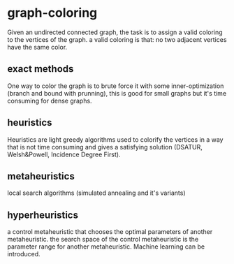 # graph-coloring
Given an undirected connected graph, the task is to assign a valid coloring to the vertices of the graph.
a valid coloring is that: no two adjacent vertices have the same color.
## exact methods
One way to color the graph is to brute force it with some inner-optimization (branch and bound with prunning), this is good for small graphs but it's time consuming for dense graphs.
## heuristics
Heuristics are light greedy algorithms used to colorify the vertices in a way that is not time consuming and gives a satisfying solution (DSATUR, Welsh&Powell, Incidence Degree First).
## metaheuristics
local search algorithms (simulated annealing and it's variants)
## hyperheuristics
a control metaheuristic that chooses the optimal parameters of another metaheuristic. the search space of the control metaheuristic is the parameter range for another metaheuristic.
Machine learning can be introduced.
